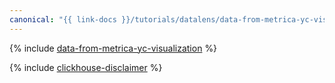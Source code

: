 ```yaml
---
canonical: "{{ link-docs }}/tutorials/datalens/data-from-metrica-yc-visualization"
---
```


{% include [data-from-metrica-yc-visualization](../../_tutorials/datalens/data-from-metrica-yc-visualization.md) %}

{% include [clickhouse-disclaimer](../../_includes/clickhouse-disclaimer.md) %}

